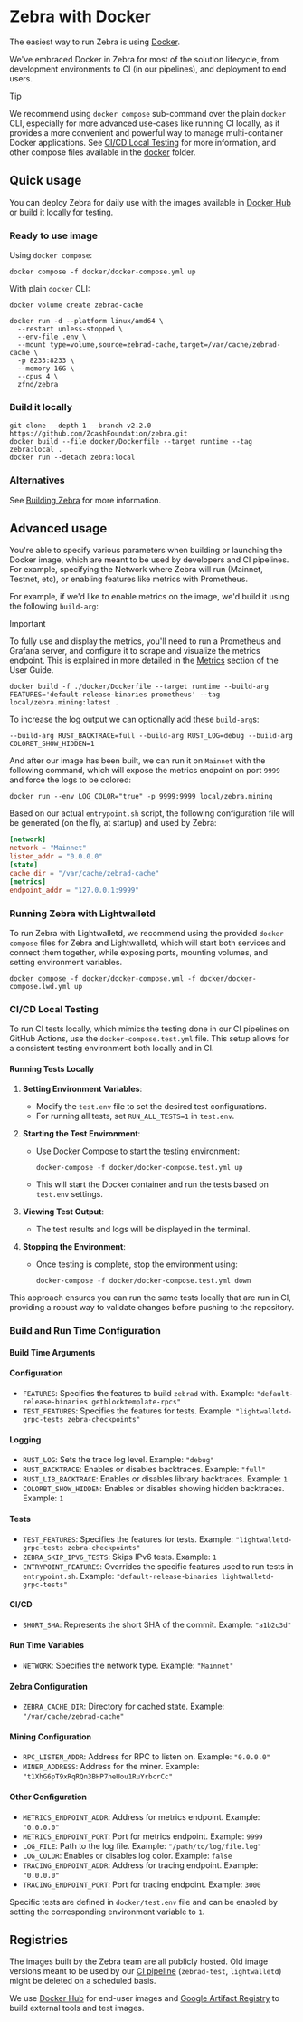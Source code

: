 # Zebra with Docker

The easiest way to run Zebra is using [Docker](https://docs.docker.com/get-docker/).

We've embraced Docker in Zebra for most of the solution lifecycle, from development environments to CI (in our pipelines), and deployment to end users.

> [!TIP]
> We recommend using `docker compose` sub-command over the plain `docker` CLI, especially for more advanced use-cases like running CI locally, as it provides a more convenient and powerful way to manage multi-container Docker applications. See [CI/CD Local Testing](#cicd-local-testing) for more information, and other compose files available in the [docker](https://github.com/ZcashFoundation/zebra/tree/main/docker) folder.

## Quick usage

You can deploy Zebra for daily use with the images available in [Docker Hub](https://hub.docker.com/r/zfnd/zebra) or build it locally for testing.

### Ready to use image

Using `docker compose`:

```shell
docker compose -f docker/docker-compose.yml up
```

With plain `docker` CLI:

```shell
docker volume create zebrad-cache

docker run -d --platform linux/amd64 \
  --restart unless-stopped \
  --env-file .env \
  --mount type=volume,source=zebrad-cache,target=/var/cache/zebrad-cache \
  -p 8233:8233 \
  --memory 16G \
  --cpus 4 \
  zfnd/zebra
```

### Build it locally

```shell
git clone --depth 1 --branch v2.2.0 https://github.com/ZcashFoundation/zebra.git
docker build --file docker/Dockerfile --target runtime --tag zebra:local .
docker run --detach zebra:local
```

### Alternatives

See [Building Zebra](https://github.com/ZcashFoundation/zebra#building-zebra) for more information.

## Advanced usage

You're able to specify various parameters when building or launching the Docker image, which are meant to be used by developers and CI pipelines. For example, specifying the Network where Zebra will run (Mainnet, Testnet, etc), or enabling features like metrics with Prometheus.

For example, if we'd like to enable metrics on the image, we'd build it using the following `build-arg`:

> [!IMPORTANT]
> To fully use and display the metrics, you'll need to run a Prometheus and Grafana server, and configure it to scrape and visualize the metrics endpoint. This is explained in more detailed in the [Metrics](https://zebra.zfnd.org/user/metrics.html#zebra-metrics) section of the User Guide.

```shell
docker build -f ./docker/Dockerfile --target runtime --build-arg FEATURES='default-release-binaries prometheus' --tag local/zebra.mining:latest .
```

To increase the log output we can optionally add these `build-arg`s:

```shell
--build-arg RUST_BACKTRACE=full --build-arg RUST_LOG=debug --build-arg COLORBT_SHOW_HIDDEN=1
```

And after our image has been built, we can run it on `Mainnet` with the following command, which will expose the metrics endpoint on port `9999` and force the logs to be colored:

```shell
docker run --env LOG_COLOR="true" -p 9999:9999 local/zebra.mining
```

Based on our actual `entrypoint.sh` script, the following configuration file will be generated (on the fly, at startup) and used by Zebra:

```toml
[network]
network = "Mainnet"
listen_addr = "0.0.0.0"
[state]
cache_dir = "/var/cache/zebrad-cache"
[metrics]
endpoint_addr = "127.0.0.1:9999"
```

### Running Zebra with Lightwalletd

To run Zebra with Lightwalletd, we recommend using the provided `docker compose` files for Zebra and Lightwalletd, which will start both services and connect them together, while exposing ports, mounting volumes, and setting environment variables.

```shell
docker compose -f docker/docker-compose.yml -f docker/docker-compose.lwd.yml up
```

### CI/CD Local Testing

To run CI tests locally, which mimics the testing done in our CI pipelines on GitHub Actions, use the `docker-compose.test.yml` file. This setup allows for a consistent testing environment both locally and in CI.

#### Running Tests Locally

1. **Setting Environment Variables**:
   - Modify the `test.env` file to set the desired test configurations.
   - For running all tests, set `RUN_ALL_TESTS=1` in `test.env`.

2. **Starting the Test Environment**:
   - Use Docker Compose to start the testing environment:

     ```shell
     docker-compose -f docker/docker-compose.test.yml up
     ```

   - This will start the Docker container and run the tests based on `test.env` settings.

3. **Viewing Test Output**:
   - The test results and logs will be displayed in the terminal.

4. **Stopping the Environment**:
   - Once testing is complete, stop the environment using:

     ```shell
     docker-compose -f docker/docker-compose.test.yml down
     ```

This approach ensures you can run the same tests locally that are run in CI, providing a robust way to validate changes before pushing to the repository.

### Build and Run Time Configuration

#### Build Time Arguments

#### Configuration

- `FEATURES`: Specifies the features to build `zebrad` with. Example: `"default-release-binaries getblocktemplate-rpcs"`
- `TEST_FEATURES`: Specifies the features for tests. Example: `"lightwalletd-grpc-tests zebra-checkpoints"`

#### Logging

- `RUST_LOG`: Sets the trace log level. Example: `"debug"`
- `RUST_BACKTRACE`: Enables or disables backtraces. Example: `"full"`
- `RUST_LIB_BACKTRACE`: Enables or disables library backtraces. Example: `1`
- `COLORBT_SHOW_HIDDEN`: Enables or disables showing hidden backtraces. Example: `1`

#### Tests

- `TEST_FEATURES`: Specifies the features for tests. Example: `"lightwalletd-grpc-tests zebra-checkpoints"`
- `ZEBRA_SKIP_IPV6_TESTS`: Skips IPv6 tests. Example: `1`
- `ENTRYPOINT_FEATURES`: Overrides the specific features used to run tests in `entrypoint.sh`. Example: `"default-release-binaries lightwalletd-grpc-tests"`

#### CI/CD

- `SHORT_SHA`: Represents the short SHA of the commit. Example: `"a1b2c3d"`

#### Run Time Variables

- `NETWORK`: Specifies the network type. Example: `"Mainnet"`

#### Zebra Configuration

- `ZEBRA_CACHE_DIR`: Directory for cached state. Example: `"/var/cache/zebrad-cache"`

#### Mining Configuration

- `RPC_LISTEN_ADDR`: Address for RPC to listen on. Example: `"0.0.0.0"`
- `MINER_ADDRESS`: Address for the miner. Example: `"t1XhG6pT9xRqRQn3BHP7heUou1RuYrbcrCc"`

#### Other Configuration

- `METRICS_ENDPOINT_ADDR`: Address for metrics endpoint. Example: `"0.0.0.0"`
- `METRICS_ENDPOINT_PORT`: Port for metrics endpoint. Example: `9999`
- `LOG_FILE`: Path to the log file. Example: `"/path/to/log/file.log"`
- `LOG_COLOR`: Enables or disables log color. Example: `false`
- `TRACING_ENDPOINT_ADDR`: Address for tracing endpoint. Example: `"0.0.0.0"`
- `TRACING_ENDPOINT_PORT`: Port for tracing endpoint. Example: `3000`

Specific tests are defined in `docker/test.env` file and can be enabled by setting the corresponding environment variable to `1`.

## Registries

The images built by the Zebra team are all publicly hosted. Old image versions meant to be used by our [CI pipeline](https://github.com/ZcashFoundation/zebra/blob/main/.github/workflows/ci-integration-tests-gcp.yml) (`zebrad-test`, `lightwalletd`) might be deleted on a scheduled basis.

We use [Docker Hub](https://hub.docker.com/r/zfnd/zebra) for end-user images and [Google Artifact Registry](https://console.cloud.google.com/artifacts/docker/zfnd-dev-zebra/us/zebra) to build external tools and test images.
